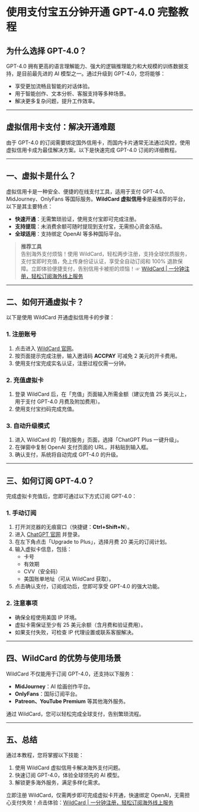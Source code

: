 # 使用支付宝五分钟开通 GPT-4.0 完整教程

## 为什么选择 GPT-4.0？

GPT-4.0 拥有更高的语言理解能力、强大的逻辑推理能力和大规模的训练数据支持，是目前最先进的 AI 模型之一。通过升级到 GPT-4.0，您将能够：

- 享受更加流畅且智能的对话体验。
- 用于智能创作、文本分析、客服支持等多种场景。
- 解决更多复杂问题，提升工作效率。

---

## 虚拟信用卡支付：解决开通难题

由于 GPT-4.0 的订阅需要绑定国外信用卡，而国内卡片通常无法通过风控，使用虚拟信用卡成为最佳解决方案。以下是快速完成 GPT-4.0 订阅的详细教程。

---

## 一、虚拟卡是什么？

虚拟信用卡是一种安全、便捷的在线支付工具，适用于支付 GPT-4.0、MidJourney、OnlyFans 等国际服务。**WildCard 虚拟信用卡**是最推荐的平台，以下是其主要特点：

- **快速开通**：无需繁琐验证，使用支付宝即可完成注册。
- **支持提现**：未消费余额可随时提现到支付宝，无需担心资金冻结。
- **全球适用**：支持绑定 OpenAI 等多种国际平台。

> **推荐工具**  
告别海外支付烦恼！使用 WildCard，轻松两步注册，支持全球优质服务，支付宝即时充值，免上传身份证认证，享受全自动订阅和 100% 退款保障。立即体验便捷支付，告别信用卡被拒的烦恼！☞ [WildCard | 一分钟注册，轻松订阅海外线上服务](https://bit.ly/bewildcard)

---

## 二、如何开通虚拟卡？

以下是使用 WildCard 开通虚拟信用卡的步骤：

### 1. 注册账号

1. 点击进入 [WildCard 官网](https://bit.ly/bewildcard)。
2. 按页面提示完成注册，输入邀请码 **ACCPAY** 可减免 2 美元的开卡费用。
3. 使用支付宝完成实名认证，注册过程仅需一分钟。

### 2. 充值虚拟卡

1. 登录 WildCard 后，在「充值」页面输入所需金额（建议充值 25 美元以上，用于支付 GPT-4.0 月费及附加费用）。
2. 使用支付宝扫码完成充值。

### 3. 自动升级模式

1. 进入 WildCard 的「我的服务」页面，选择「ChatGPT Plus 一键升级」。
2. 在弹窗中复制 OpenAI 支付页面的 URL，并粘贴到输入框。
3. 确认支付，系统将自动完成 GPT-4.0 的升级。

---

## 三、如何订阅 GPT-4.0？

完成虚拟卡充值后，您即可通过以下方式订阅 GPT-4.0：

### 1. 手动订阅

1. 打开浏览器的无痕窗口（快捷键：**Ctrl+Shift+N**）。
2. 进入 [ChatGPT 官网](https://chat.openai.com) 并登录。
3. 在左下角点击「Upgrade to Plus」，选择月费 20 美元的订阅计划。
4. 输入虚拟卡信息，包括：
   - 卡号
   - 有效期
   - CVV（安全码）
   - 美国账单地址（可从 WildCard 获取）。
5. 点击确认支付，订阅成功后，您即可享受 GPT-4.0 的强大功能。

### 2. 注意事项

- 确保全程使用美国 IP 环境。
- 虚拟卡需保证至少有 25 美元余额（含月费和验证费用）。
- 如果支付失败，可检查 IP 代理设置或联系客服解决。

---

## 四、WildCard 的优势与使用场景

WildCard 不仅能用于订阅 GPT-4.0，还支持以下服务：

- **MidJourney**：AI 绘画创作平台。
- **OnlyFans**：国际订阅平台。
- **Patreon、YouTube Premium** 等其他海外服务。

通过 WildCard，您可以轻松完成全球支付，告别繁琐流程。

---

## 五、总结

通过本教程，您将掌握以下技能：

1. 使用 WildCard 虚拟信用卡解决海外支付问题。
2. 快速订阅 GPT-4.0，体验全球领先的 AI 模型。
3. 解锁更多海外服务，满足多样化需求。


立即注册 WildCard，仅需两步即可完成虚拟卡开通，快速绑定 OpenAI，无需担心支付失败！点击体验：[WildCard | 一分钟注册，轻松订阅海外线上服务](https://bit.ly/bewildcard)
